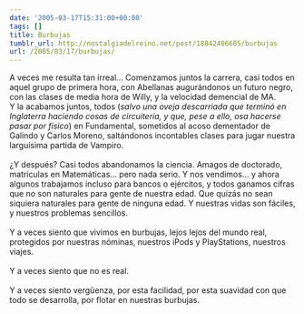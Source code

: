 ```yaml
---
date: '2005-03-17T15:31:00+00:00'
tags: []
title: Burbujas
tumblr_url: http://nostalgiadelreino.net/post/18842406605/burbujas
url: /2005/03/17/burbujas/
---
```


<p>A veces me resulta tan irreal&hellip; Comenzamos juntos la carrera, casi todos en aquel grupo de primera hora, con Abellanas augurándonos un futuro negro, con las clases de media hora de Willy, y la velocidad demencial de MA.<br/>Y la acabamos juntos, todos (<em>salvo una oveja descarriada que terminó en Inglaterra haciendo cosas de circuitería, y que, pese a ello, osa hacerse pasar por físico</em>) en Fundamental, sometidos al acoso dementador de Galindo y Carlos Moreno, saltándonos incontables clases para jugar nuestra larguísima partida de Vampiro.<br/><br/>¿Y después? Casi todos abandonamos la ciencia. Amagos de doctorado, matrículas en Matemáticas&hellip; pero nada serio. Y nos vendimos&hellip; y ahora algunos trabajamos incluso para bancos o ejércitos, y todos ganamos cifras que no son naturales para gente de nuestra edad.  Que quizás no sean siquiera naturales para gente de ninguna edad. Y nuestras vidas son fáciles, y nuestros problemas sencillos.<br/><br/>Y a veces siento que vivimos en burbujas, lejos lejos del mundo real, protegidos por nuestras nóminas, nuestros iPods y PlayStations, nuestros viajes.<br/><br/>Y a veces siento que no es real.<br/><br/>Y a veces siento vergüenza, por esta facilidad, por esta suavidad con que todo se desarrolla, por flotar en nuestras burbujas.</p><div class="blogger-post-footer"><img width="1" height="1" src="https://blogger.googleusercontent.com/tracker/1180118427259117074-153171273675954144?l=nostalgiadelreino.blogspot.com" alt=""/></div>